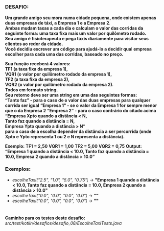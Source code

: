 #

<h3>DESAFIO:</h3>

**Um grande amigo seu mora numa cidade pequena, onde existem apenas duas empresas de táxi, a Empresa 1 e a Empresa 2.**
<br>
**Ambas mudam taxas a cada dia e calculam o valor das corridas da seguinte forma: uma taxa fixa mais um valor por quilômetro rodado.**
<br>
**Seu amigo é fisioterapeuta e pega táxis diariamente para visitar seus clientes ao redor da cidade.**
<br>
**Você decidiu escrever um código para ajudá-lo a decidir qual empresa escolher para cada uma das corridas, baseado no preço.**

**Sua função receberá 4 valores:**
<br>
**TF1 (a taxa fixa da empresa 1),**
<br>
**VQR1 (o valor por quilômetro rodado da empresa 1),**
<br>
**TF2 (a taxa fixa da empresa 2),**
<br>
**VQR2 (o valor por quilômetro rodado da empresa 2).**
<br>
**Todos em formato string.**
<br>
**Seu retorno deve ser uma string em uma das seguintes formas:**
<br>
**“Tanto faz” - para o caso de o valor das duas empresas para qualquer corrida ser igual**
**“Empresa 1” - se o valor da Empresa 1 for sempre menor que o da Empresa 2**
**“Empresa 2” - para o caso contrário do citado acima**
**“Empresa Xpto quando a distância < N,**
<br>
**Tanto faz quando a distância = N,**
<br>
**Empresa Ypto quando a distância > N”**
<br>
**para o caso de a escolha depender da distância a ser percorrida (onde Xpto e Ypto representa 1 ou 2 e N representa a distância).**

**Exemplo:**
**TF1 = 2,50**
**VQR1 = 1,00**
**TF2 = 5,00**
**VQR2 = 0,75**
**Output:**
**“Empresa 1 quando a distância < 10.0, Tanto faz quando a distância = 10.0, Empresa 2 quando a distância > 10.0”**

<h3>Exemplos:</h3>

- _escolheTaxi("2.5", "1.0", "5.0", "0.75")_ → **"Empresa 1 quando a distância < 10.0, Tanto faz quando a distância = 10.0, Empresa 2 quando a distância > 10.0"**
- _escolheTaxi("0.0", "0.0", "0.0", "0.0")_ → **""**
- _escolheTaxi("0.0", "0.0", "0.0", "0.0")_ → **""**

#

**Caminho para os testes deste desafio:** _src/test/kotlin/desafios/desafio_08/EscolheTaxiTests.java_
